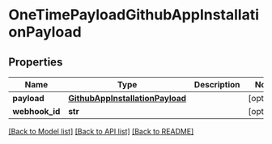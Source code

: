 # OneTimePayloadGithubAppInstallationPayload

## Properties
Name | Type | Description | Notes
------------ | ------------- | ------------- | -------------
**payload** | [**GithubAppInstallationPayload**](GithubAppInstallationPayload.md) |  | [optional] 
**webhook_id** | **str** |  | [optional] 

[[Back to Model list]](../README.md#documentation-for-models) [[Back to API list]](../README.md#documentation-for-api-endpoints) [[Back to README]](../README.md)


